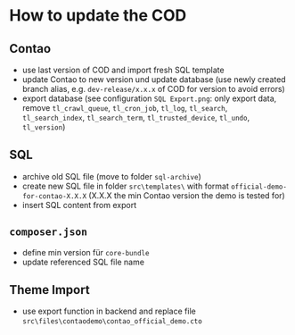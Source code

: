 ﻿# How to update the COD

## Contao
- use last version of COD and import fresh SQL template
- update Contao to new version und update database (use newly created branch alias, e.g. `dev-release/x.x.x` of COD for version to avoid errors)
- export database (see configuration `SQL Export.png`: only export data, remove `tl_crawl_queue`, `tl_cron_job`, `tl_log`, `tl_search`, `tl_search_index`, `tl_search_term`, `tl_trusted_device`, `tl_undo`, `tl_version`)

## SQL
- archive old SQL file (move to folder `sql-archive`)
- create new SQL file in folder `src\templates\` with format `official-demo-for-contao-X.X.X` (X.X.X the min Contao version the demo is tested for)
- insert SQL content from export

## `composer.json`
- define min version für `core-bundle`
- update referenced SQL file name

## Theme Import
- use export function in backend and replace file `src\files\contaodemo\contao_official_demo.cto`
